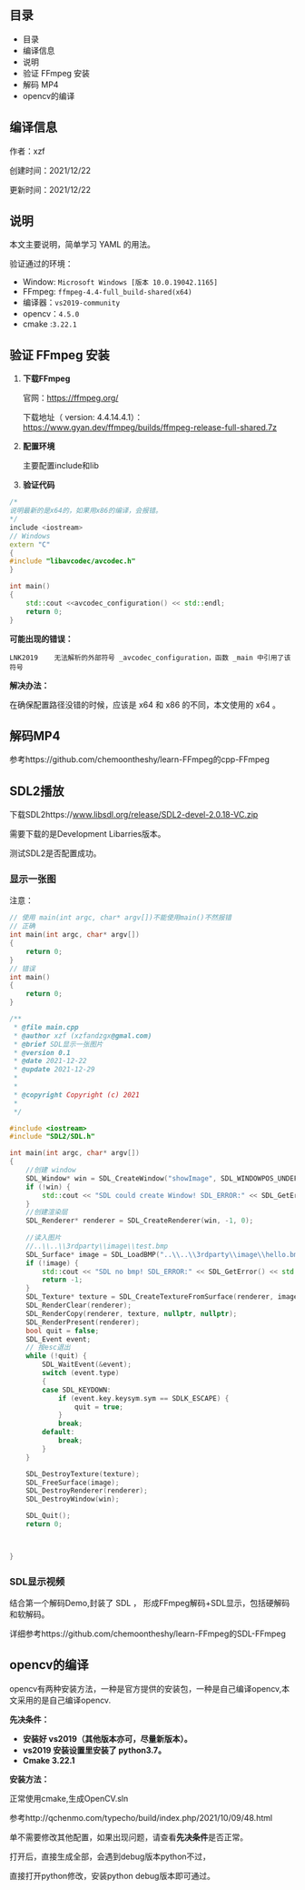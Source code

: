 ## 目录

- 目录
- 编译信息
- 说明
- 验证 FFmpeg 安装
- 解码 MP4
- opencv的编译

## 编译信息

作者：xzf

创建时间：2021/12/22

更新时间：2021/12/22

## 说明

本文主要说明，简单学习 YAML 的用法。

验证通过的环境：

- Window: `Microsoft Windows [版本 10.0.19042.1165]`
- FFmpeg: `ffmpeg-4.4-full_build-shared(x64)`
- 编译器：`vs2019-community`
- opencv：`4.5.0`
- cmake :`3.22.1`

## 验证 FFmpeg 安装

1. **下载FFmpeg**

   官网：https://ffmpeg.org/

   下载地址（ version: 4.4.14.4.1）：https://www.gyan.dev/ffmpeg/builds/ffmpeg-release-full-shared.7z

2. **配置环境**

   主要配置include和lib

3. **验证代码**

```cpp
/*
说明最新的是x64的，如果用x86的编译，会报错。
*/
include <iostream>
// Windows
extern "C"
{
#include "libavcodec/avcodec.h"
}

int main()
{
	std::cout <<avcodec_configuration() << std::endl;
	return 0;
}
```

**可能出现的错误：**

`LNK2019	无法解析的外部符号 _avcodec_configuration，函数 _main 中引用了该符号`

**解决办法：**

在确保配置路径没错的时候，应该是 x64 和 x86 的不同，本文使用的 x64 。

## 解码MP4

参考https://github.com/chemoontheshy/learn-FFmpeg的cpp-FFmpeg



## SDL2播放

下载SDL2https://www.libsdl.org/release/SDL2-devel-2.0.18-VC.zip

需要下载的是Development Libarries版本。

测试SDL2是否配置成功。

### **显示一张图**

注意：

```cpp
// 使用 main(int argc, char* argv[])不能使用main()不然报错
// 正确
int main(int argc, char* argv[])
{
	return 0;
}
// 错误
int main()
{
	return 0;
}
```



```cpp
/**
 * @file main.cpp
 * @author xzf (xzfandzgx@gmal.com)
 * @brief SDL显示一张图片
 * @version 0.1
 * @date 2021-12-22
 * @update 2021-12-29
 *
 *
 * @copyright Copyright (c) 2021
 *
 */

#include <iostream>
#include "SDL2/SDL.h"

int main(int argc, char* argv[])
{
	//创建 window
	SDL_Window* win = SDL_CreateWindow("showImage", SDL_WINDOWPOS_UNDEFINED, SDL_WINDOWPOS_UNDEFINED,640, 480, SDL_WINDOW_SHOWN);
	if (!win) {
		std::cout << "SDL could create Window! SDL_ERROR:" << SDL_GetError() << std::endl;
	}
	//创建渲染层
	SDL_Renderer* renderer = SDL_CreateRenderer(win, -1, 0);
	
	//读入图片
	//..\\..\\3rdparty\\image\\test.bmp
	SDL_Surface* image = SDL_LoadBMP("..\\..\\3rdparty\\image\\hello.bmp");
	if (!image) {
		std::cout << "SDL no bmp! SDL_ERROR:" << SDL_GetError() << std::endl;
		return -1;
	}
	SDL_Texture* texture = SDL_CreateTextureFromSurface(renderer, image);
	SDL_RenderClear(renderer);
	SDL_RenderCopy(renderer, texture, nullptr, nullptr);
	SDL_RenderPresent(renderer);
	bool quit = false;
	SDL_Event event;
	// 按esc退出
	while (!quit) {
		SDL_WaitEvent(&event);
		switch (event.type)
		{
		case SDL_KEYDOWN:
			if (event.key.keysym.sym == SDLK_ESCAPE) {
				quit = true;
			}
			break;
		default:
			break;
		}
	}

	SDL_DestroyTexture(texture);
	SDL_FreeSurface(image);
	SDL_DestroyRenderer(renderer);
	SDL_DestroyWindow(win);

	SDL_Quit();
	return 0;



}
```

### **SDL显示视频**

结合第一个解码Demo,封装了 SDL ， 形成FFmpeg解码+SDL显示，包括硬解码和软解码。

详细参考https://github.com/chemoontheshy/learn-FFmpeg的SDL-FFmpeg

## opencv的编译

opencv有两种安装方法，一种是官方提供的安装包，一种是自己编译opencv,本文采用的是自己编译opencv.

**先决条件：**

- **安装好 vs2019（其他版本亦可，尽量新版本）。**
- **vs2019 安装设置里安装了 python3.7。**
- **Cmake 3.22.1**

**安装方法：**

正常使用cmake,生成OpenCV.sln

参考http://qchenmo.com/typecho/build/index.php/2021/10/09/48.html

单不需要修改其他配置，如果出现问题，请查看**先决条件**是否正常。

打开后，直接生成全部，会遇到debug版本python不过，

直接打开python修改，安装python debug版本即可通过。
